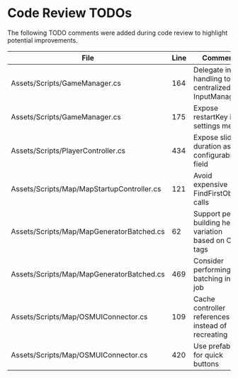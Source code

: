 # Code Review TODOs

The following TODO comments were added during code review to highlight potential improvements.

| File | Line | Comment |
|------|------|---------|
| Assets/Scripts/GameManager.cs | 164 | Delegate input handling to a centralized InputManager |
| Assets/Scripts/GameManager.cs | 175 | Expose restartKey in settings menu |
| Assets/Scripts/PlayerController.cs | 434 | Expose slide duration as configurable field |
| Assets/Scripts/Map/MapStartupController.cs | 121 | Avoid expensive FindFirstObject calls |
| Assets/Scripts/Map/MapGeneratorBatched.cs | 62 | Support per-building height variation based on OSM tags |
| Assets/Scripts/Map/MapGeneratorBatched.cs | 469 | Consider performing batching in a job |
| Assets/Scripts/Map/OSMUIConnector.cs | 109 | Cache controller references instead of recreating |
| Assets/Scripts/Map/OSMUIConnector.cs | 420 | Use prefabs for quick buttons |
